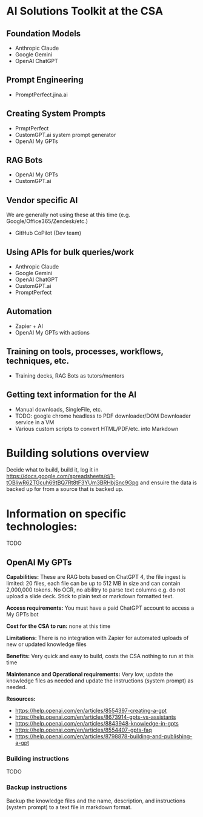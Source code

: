 # AI Solutions Toolkit at the CSA

## Foundation Models
* Anthropic Claude
* Google Gemini
* OpenAI ChatGPT

## Prompt Engineering
* PromptPerfect.jina.ai

## Creating System Prompts
* PrmptPerfect
* CustomGPT.ai system prompt generator
* OpenAI My GPTs

## RAG Bots
* OpenAI My GPTs
* CustomGPT.ai

## Vendor specific AI

We are generally not using these at this time (e.g. Google/Office365/Zendesk/etc.)

* GitHub CoPilot (Dev team)

## Using APIs for bulk queries/work
* Anthropic Claude
* Google Gemini
* OpenAI ChatGPT
* CustomGPT.ai
* PromptPerfect

## Automation
* Zapier + AI
* OpenAI My GPTs with actions

## Training on tools, processes, workflows, techniques, etc.
* Training decks, RAG Bots as tutors/mentors

## Getting text information for the AI
* Manual downloads, SingleFile, etc.
* TODO: google chrome headless to PDF downloader/DOM Downloader service in a VM 
* Various custom scripts to convert HTML/PDF/etc. into Markdown

# Building solutions overview

Decide what to build, build it, log it in https://docs.google.com/spreadsheets/d/1-tOBliwR62TGcuh69tBQ7Rt8tF3YUm3BRHbjSnc9Gpg and ensuire the data is backed up for from a source that is backed up.

# Information on specific technologies:

TODO

## OpenAI My GPTs

**Capabilities:** These are RAG bots based on ChatGPT 4, the file ingest is limited: 20 files, each file can be up to 512 MB in size and can contain 2,000,000 tokens. No OCR, no abilitry to parse text columns e.g. do not upload a slide deck. Stick to plain text or markdown formatted text.

**Access requirements:** You must have a paid ChatGPT account to access a My GPTs bot

**Cost for the CSA to run:** none at this time

**Limitations:** There is no integration with Zapier for automated uploads of new or updated knowledge files

**Benefits:** Very quick and easy to build, costs the CSA nothing to run at this time

**Maintenance and Operational requirements:**  Very low, update the knowledge files as needed and update the instructions (system prompt) as needed.

**Resources:**

* https://help.openai.com/en/articles/8554397-creating-a-gpt
* https://help.openai.com/en/articles/8673914-gpts-vs-assistants
* https://help.openai.com/en/articles/8843948-knowledge-in-gpts
* https://help.openai.com/en/articles/8554407-gpts-faq
* https://help.openai.com/en/articles/8798878-building-and-publishing-a-gpt

### Building instructions

TODO

### Backup instructions

Backup the knowledge files and the name, description, and instructions (system prompt) to a text file in markdown format. 
